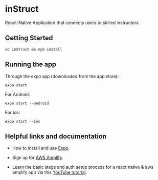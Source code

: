 # inStruct
React-Native Application that connects users to skilled instructors

## Getting Started
``` 
cd inStruct && npm install
```

## Running the app
Through the expo app (downloaded from the app store):
```
expo start
```

For Android:
```
expo start --android
```

For ios:
```
expo start --ios
```

## Helpful links and documentation
- How to install and use [Expo](https://docs.expo.io/).

- Sign up for [AWS Amplify](https://aws.amazon.com/amplify/).

- Learn the basic steps and auth setup process for a react native & aws amplify app via this [YouTube tutorial](https://www.youtube.com/watch?v=4uP9QlFGw5A).



